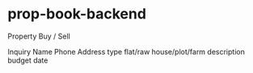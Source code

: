 # prop-book-backend

Property
Buy / Sell

Inquiry
Name
Phone
Address
type flat/raw house/plot/farm
description
budget
date
